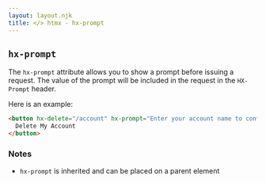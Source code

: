 ```yaml
---
layout: layout.njk
title: </> htmx - hx-prompt
---
```


## `hx-prompt`

The `hx-prompt` attribute allows you to show a prompt before issuing a request.  The value of
the prompt will be included in the request in the `HX-Prompt` header.

Here is an example:

```html
<button hx-delete="/account" hx-prompt="Enter your account name to confirm deletion">
  Delete My Account
</button>
```

### Notes

* `hx-prompt` is inherited and can be placed on a parent element
